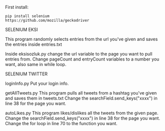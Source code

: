 First install:

    pip install selenium
    https://github.com/mozilla/geckodriver
    

SELENIUM EKSI

This program randomly selects entries from the url you've given and saves the entries inside entries.txt  

  Inside eksisozluk.py change the url variable to the page you want to pull entries from.
    Change pageCount and entryCount variables to a number you want, also same in while loop.


SELENIUM TWITTER
  
  loginInfo.py
    Put your login info.

  getAllTweets.py
    This program pulls all tweets from a hashtag you've given and saves them in tweets.txt
      Change the searchField.send_keys("xxxx") in line 38 for the page you want.
    
  autoLikes.py
    This program likes/dislikes all the tweets from the given page.
      Change the searchField.send_keys("xxxx") in line 38 for the page you want.
      Change the for loop in line 70 to the function you want.

